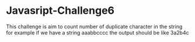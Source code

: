 # Javasript-Challenge6
This challenge is aim to count number of duplicate character in the string   for example if we have a string aaabbcccc the output should be like 3a2b4c   
